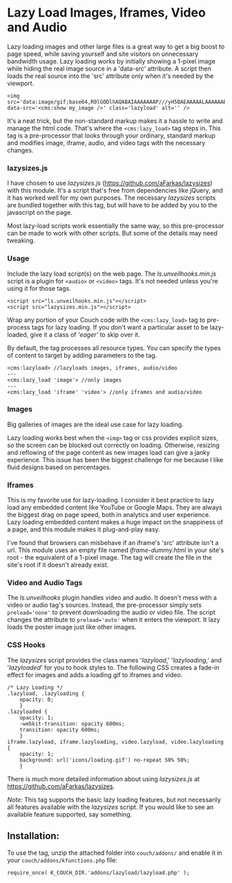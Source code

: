 # Lazy Load Images, Iframes, Video and Audio

Lazy loading images and other large files is a great way to get a big boost to page speed, while saving yourself and site visitors on unnecessary bandwidth usage. Lazy loading works by initially showing a 1-pixel image while hiding the real image source in a 'data-src' attribute. A script then loads the real source into the 'src' attribute only when it's needed by the viewport. 

    <img src='data:image/gif;base64,R0lGODlhAQABAIAAAAAAAP///yH5BAEAAAAALAAAAAABAAEAAAIBRAA7' data-src='<cms:show my_image />' class='lazyload' alt='' />
    
It's a neat trick, but the non-standard markup makes it a hassle to write and manage the html code. That's where the `<cms:lazy_load>` tag steps in. This tag is a pre-processor that looks through your ordinary, standard markup and modifies image, iframe, audio, and video tags with the necessary changes.

### lazysizes.js
I have chosen to use _lazysizes.js_ (https://github.com/aFarkas/lazysizes) with this module. It's a script that's free from dependencies like jQuery, and it has worked well for my own purposes. The necessary _lazysizes_ scripts are bundled together with this tag, but will have to be added by you to the javascript on the page.

Most lazy-load scripts work essentially the same way, so this pre-processor can be made to work with other scripts. But some of the details may need tweaking.

### Usage
Include the lazy load script(s) on the web page. The _ls.unveilhooks.min.js_ script is a plugin for `<audio>` or `<video>` tags. It's not needed unless you're using it for those tags.

    <script src="ls.unveilhooks.min.js"></script>
    <script src="lazysizes.min.js"></script>
    
Wrap any portion of your Couch code with the `<cms:lazy_load>` tag to pre-process tags for lazy loading. If you don't want a particular asset to be lazy-loaded, give it a class of _'eager'_ to skip over it.

By default, the tag processes all resource types. You can specify the types of content to target by adding parameters to the tag.

    <cms:lazyload> //lazyloads images, iframes, audio/video
    ---
    <cms:lazy_load 'image'> //only images
    ---
    <cms:lazy_load 'iframe' 'video'> //only iframes and audio/video

### Images
Big galleries of images are the ideal use case for lazy loading.

Lazy loading works best when the `<img>` tag or css provides explicit sizes, so the screen can be blocked out correctly on loading. Otherwise, resizing and reflowing of the page content as new images load can give a janky experience. This issue has been the biggest challenge for me because I like fluid designs based on percentages.

### Iframes
This is my favorite use for lazy-loading. I consider it best practice to lazy load any embedded content like YouTube or Google Maps. They are always the biggest drag on page speed, both in analytics and user experience. Lazy loading embedded content makes a huge impact on the snappiness of a page, and this module makes it plug-and-play easy.

I've found that browsers can misbehave if an iframe's 'src' attribute isn't a url. This module uses an empty file named _iframe-dummy.html_ in your site's root - the equivalent of a 1-pixel image. The tag will create the file in the site's root if it doesn't already exist.

### Video and Audio Tags
The _ls.unveilhooks_ plugin handles video and audio. It doesn't mess with a video or audio tag's sources. Instead, the pre-processor simply sets `preload='none'` to prevent downloading the audio or video file. The script changes the attribute to `preload='auto'` when it enters the viewport. It lazy loads the poster image just like other images.

### CSS Hooks
The _lazysizes_ script provides the class names '_lazyload_,' '_lazyloading_,' and '_lazyloaded_' for you to hook styles to. The following CSS creates a fade-in effect for images and adds a loading gif to iframes and video.

    /* Lazy Loading */
    .lazyload, .lazyloading {
        opacity: 0;
        }
    .lazyloaded {
        opacity: 1;
        -webkit-transition: opacity 600ms;
        transition: opacity 600ms;
        }
    iframe.lazyload, iframe.lazyloading, video.lazyload, video.lazyloading {
        opacity: 1;
        background: url('icons/loading.gif') no-repeat 50% 50%;
        }

There is much more detailed information about using _lazysizes.js_ at https://github.com/aFarkas/lazysizes.

_Note:_ This tag supports the basic lazy loading features, but not necessarily all features available with the _lazysizes_ script. If you would like to see an available feature supported, say something. 

## Installation:
To use the tag, unzip the attached folder into `couch/addons/` and enable it in your `couch/addons/kfunctions.php` file:

    require_once( K_COUCH_DIR.'addons/lazyload/lazyload.php' );
